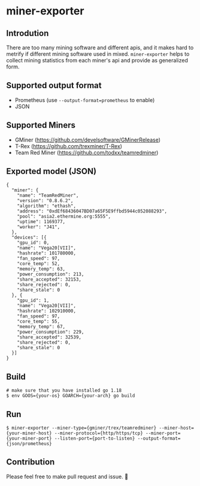 # miner-exporter

## Introdution
There are too many mining software and different apis, and it makes hard to metrify if different mining software used in mixed.
`miner-exporter` helps to collect mining statistics from each miner's api and provide as generalized form.

## Supported output format
- Prometheus (use `--output-format=prometheus` to enable)
- JSON

## Supported Miners
- GMiner (https://github.com/develsoftware/GMinerRelease)
- T-Rex (https://github.com/trexminer/T-Rex)
- Team Red Miner (https://github.com/todxx/teamredminer)

## Exported model (JSON)
```
{
  "miner": {
    "name": "TeamRedMiner",
    "version": "0.8.6.2",
    "algorithm": "ethash",
    "address": "0xdEf68436047BD07a65F5E9ffbd5944c052088293",
    "pool": "asia2.ethermine.org:5555",
    "uptime": 1169377,
    "worker": "J41",
  },
  "devices": [{
    "gpu_id": 0,
    "name": "Vega20[VII]",
    "hashrate": 101780000,
    "fan_speed": 97,
    "core_temp": 52,
    "memory_temp": 63,
    "power_consumption": 213,
    "share_accepted": 32153,
    "share_rejected": 0,
    "share_stale": 0
  }, {
    "gpu_id": 1,
    "name": "Vega20[VII]",
    "hashrate": 102910000,
    "fan_speed": 97,
    "core_temp": 55,
    "memory_temp": 67,
    "power_consumption": 229,
    "share_accepted": 32539,
    "share_rejected": 0,
    "share_stale": 0
  }]
}
```

## Build
```
# make sure that you have installed go 1.18
$ env GOOS={your-os} GOARCH={your-arch} go build
```

## Run
```
$ miner-exporter --miner-type={gminer/trex/teamredminer} --miner-host={your-miner-host} --miner-protocol={http/https/tcp} --miner-port={your-miner-port} --listen-port={port-to-listen} --output-format={json/prometheus}
```

## Contribution
Please feel free to make pull request and issue. 🙂
